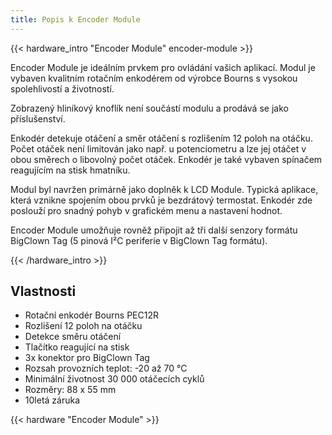 ```yaml
---
title: Popis k Encoder Module
---
```


{{< hardware_intro "Encoder Module" encoder-module >}}

Encoder Module je ideálním prvkem pro ovládání vašich aplikací. Modul je vybaven kvalitním rotačním enkodérem od výrobce Bourns s vysokou spolehlivostí a životností.

Zobrazený hliníkový knoflík není součástí modulu a prodává se jako příslušenství.

Enkodér detekuje otáčení a směr otáčení s rozlišením 12 poloh na otáčku. Počet otáček není limitován jako např. u potenciometru a lze jej otáčet v obou směrech o libovolný počet otáček. Enkodér je také vybaven spínačem reagujícím na stisk hmatníku.

Modul byl navržen primárně jako doplněk k LCD Module. Typická aplikace, která vznikne spojením obou prvků je bezdrátový termostat. Enkodér zde poslouží pro snadný pohyb v grafickém menu a nastavení hodnot.

Encoder Module umožňuje rovněž připojit až tři další senzory formátu BigClown Tag (5 pinová
I²C periferie v BigClown Tag formátu).

{{< /hardware_intro >}}

## Vlastnosti

  * Rotační enkodér Bourns PEC12R
  * Rozlišení 12 poloh na otáčku
  * Detekce směru otáčení
  * Tlačítko reagující na stisk
  * 3x konektor pro BigClown Tag
  * Rozsah provozních teplot: -20 až 70 °C
  * Minimální životnost 30 000 otáčecích cyklů
  * Rozměry: 88 x 55 mm
  * 10letá záruka

{{< hardware "Encoder Module" >}}

